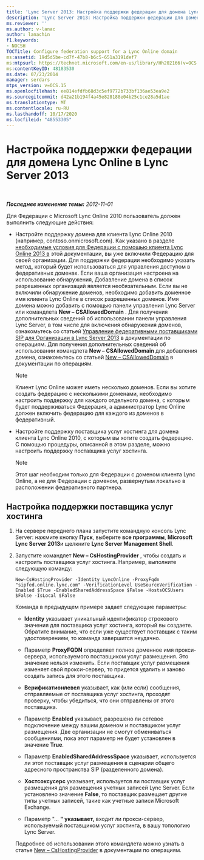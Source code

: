 ```yaml
---
title: 'Lync Server 2013: Настройка поддержки федерации для домена Lync Online'
description: 'Lync Server 2013: Настройка поддержки федерации для домена Lync Online.'
ms.reviewer: ''
ms.author: v-lanac
author: lanachin
f1.keywords:
- NOCSH
TOCTitle: Configure federation support for a Lync Online domain
ms:assetid: 19d5d5be-cd7f-47b8-b6c5-651a3191def7
ms:mtpsurl: https://technet.microsoft.com/en-us/library/Hh202166(v=OCS.15)
ms:contentKeyID: 48183530
ms.date: 07/23/2014
manager: serdars
mtps_version: v=OCS.15
ms.openlocfilehash: ee814efdfb68d3c5ef9772b733bf136ae53ea9e2
ms.sourcegitcommit: d42a21b194f4a45e828188e04b25c1ce28a5d1ae
ms.translationtype: MT
ms.contentlocale: ru-RU
ms.lasthandoff: 10/17/2020
ms.locfileid: "48553305"
---
```

# <a name="configure-federation-support-for-a-lync-online-domain-in-lync-server-2013"></a>Настройка поддержки федерации для домена Lync Online в Lync Server 2013

<div data-xmlns="http://www.w3.org/1999/xhtml">

<div class="topic" data-xmlns="http://www.w3.org/1999/xhtml" data-msxsl="urn:schemas-microsoft-com:xslt" data-cs="https://msdn.microsoft.com/">

<div data-asp="https://msdn2.microsoft.com/asp">



</div>

<div id="mainSection">

<div id="mainBody">

<span> </span>

_**Последнее изменение темы:** 2012-11-01_

Для Федерации с Microsoft Lync Online 2010 пользователь должен выполнить следующие действия:

  - Настройте поддержку домена для клиента Lync Online 2010 (например, contoso.onmicrosoft.com). Как указано в разделе [необходимые условия для Федерации с помощью клиента Lync Online 2013 в](lync-server-2013-prerequisites-for-federating-with-a-lync-online-customer.md) этой документации, вы уже включили Федерацию для своей организации. Для поддержки федерации необходимо указать метод, который будет использоваться для управления доступом в федеративных доменах. Если ваша организация настроена на использование обнаружения, Добавление домена в список разрешенных организаций является необязательным. Если вы не включили обнаружение доменов, необходимо добавить доменное имя клиента Lync Online в список разрешенных доменов. Имя домена можно добавить с помощью панели управления Lync Server или командлета **New – CSAllowedDomain** . Для получения дополнительных сведений об использовании панели управления Lync Server, в том числе для включения обнаружения доменов, ознакомьтесь со статьей [Управление федеративными поставщиками SIP для Организации в Lync Server 2013](lync-server-2013-manage-sip-federated-providers-for-your-organization.md) в документации по операциям. Для получения дополнительных сведений об использовании командлета **New – CSAllowedDomain** для добавления домена, ознакомьтесь со статьей [New – CSAllowedDomain](https://docs.microsoft.com/powershell/module/skype/New-CsAllowedDomain) в документации по операциям.
    
    <div>
    

    > [!NOTE]  
    > Клиент Lync Online может иметь несколько доменов. Если вы хотите создать федерацию с несколькими доменами, необходимо настроить поддержку для каждого отдельного домена, с которым будет поддерживаться Федерация, а администратор Lync Online должен включить федерацию для каждого из доменов в федеративный.

    
    </div>

  - Настройте поддержку поставщика услуг хостинга для домена клиента Lync Online 2010, с которым вы хотите создать федерацию. С помощью процедуры, описанной в этом разделе, можно настроить поддержку поставщика услуг хостинга.
    
    <div>
    

    > [!NOTE]  
    > Этот шаг необходим только для Федерации с доменом клиента Lync Online, а не для Федерации с доменом, развернутым локально в расположении федеративного партнера.

    
    </div>

<div>

## <a name="to-configure-support-for-a-hosting-provider"></a>Настройка поддержки поставщика услуг хостинга

1.  На сервере переднего плана запустите командную консоль Lync Server: нажмите кнопку **Пуск**, выберите **все программы**, **Microsoft Lync Server 2013**и щелкните **Lync Server Management Shell**.

2.  Запустите командлет **New – CsHostingProvider** , чтобы создать и настроить поставщика услуг хостинга. Например, выполните следующую команду:
    
        New-CsHostingProvider -Identity LyncOnline -ProxyFqdn "sipfed.online.lync.com" -VerificationLevel UseSourceVerification -Enabled $True -EnabledSharedAddressSpace $False -HostsOCSUsers $False -IsLocal $False
    
    Команда в предыдущем примере задает следующие параметры:
    
      - **Identity** указывает уникальный идентификатор строкового значения для поставщика услуг хостинга, который вы создаете. Обратите внимание, что если уже существует поставщик с таким удостоверением, то команда завершится неудачно.
    
      - Параметр **ProxyFQDN** определяет полное доменное имя прокси-сервера, используемого поставщиком услуг размещения. Это значение нельзя изменить. Если поставщик услуг размещения изменяет свой прокси-сервер, то придется удалить и заново создать запись для этого поставщика.
    
      - **Верификатионлевел** указывает, как (или если) сообщения, отправляемые от поставщика услуг хостинга, проходят проверку, чтобы убедиться, что они отправлены от этого поставщика.
    
      - Параметр **Enabled** указывает, разрешено ли сетевое подключение между вашим доменом и поставщиком услуг размещения. Две организации не смогут обмениваться сообщениями, пока этот параметр не будет установлен в значение **True**.
    
      - Параметр **EnabledSharedAddressSpace** указывает, используется ли этот поставщик услуг размещения в сценарии общего адресного пространства SIP (разделенного домена).
    
      - **Хостсоксусерс** указывает, используется ли поставщик услуг размещения для размещения учетных записей Lync Server. Если установлено значение **False**, то поставщик размещает другие типы учетных записей, такие как учетные записи Microsoft Exchange.
    
      - Параметр "... **" указывает,** входит ли прокси-сервер, используемый поставщиком услуг хостинга, в вашу топологию Lync Server.
    
    Подробнее об использовании этого командлета можно узнать в статье [New – CsHostingProvider](https://docs.microsoft.com/powershell/module/skype/New-CsHostingProvider) в документации по операциям.

</div>

</div>

<span> </span>

</div>

</div>

</div>

